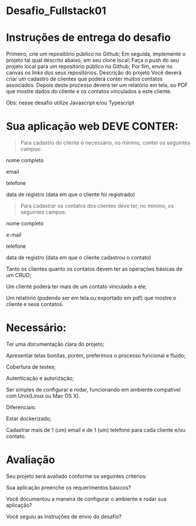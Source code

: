 # Desafio_Fullstack01

# Instruções de entrega do desafio

Primeiro, crie um repositório público no Github;
Em seguida, implemente o projeto tal qual descrito abaixo, em seu clone local;
Faça o push do seu projeto local para um repositório público no Github;
Por fim, envie no canvas os links dos seus repositórios.
Descrição do projeto
Você deverá criar um cadastro de clientes que poderá conter muitos contatos associados. Depois deste processo deverá ter um relatório em tela, ou PDF que mostre dados do cliente e os contatos vinculados a este cliente.

Obs: nesse desafio utilize Javascript e/ou Typescript

# Sua aplicação web DEVE CONTER:

>Para cadastro do cliente é necessário, no mínimo, conter os seguintes campos:

nome completo

email

telefone

data de registro (data em que o cliente foi registrado)

>Para cadastrar os contatos dos clientes deve ter, no mínimo, os seguintes campos:

nome completo

e-mail

telefone

data de registro (data em que o cliente cadastrou o contato)


Tanto os clientes quanto os contatos devem ter as operações básicas de um CRUD;

Um cliente poderá ter mais de um contato vinculado a ele;

Um relatório (podendo ser em tela ou exportado em pdf) que mostre o cliente e seus contatos.

# Necessário:

Ter uma documentação clara do projeto;

Apresentar telas bonitas, porém, preferimos o processo funcional e fluido;

Cobertura de testes;

Autenticação e autorização;

Ser simples de configurar e rodar, funcionando em ambiente compatível com Unix(Linux ou Mac OS X).

Diferenciais:

Estar dockerizado;

Cadastrar mais de 1 (um) email e de 1 (um) telefone para cada cliente e/ou contato.

# Avaliação

Seu projeto será avaliado conforme os seguintes critérios:

Sua aplicação preenche os requerimentos básicos?

Você documentou a maneira de configurar o ambiente e rodar sua aplicação?

Você seguiu as instruções de envio do desafio?